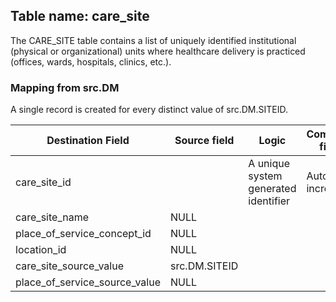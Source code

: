## Table name: care_site

The CARE_SITE table contains a list of uniquely identified institutional (physical or organizational) units where healthcare delivery is practiced (offices, wards, hospitals, clinics, etc.).

###  Mapping from src.DM

A single record is created for every distinct value of src.DM.SITEID.

| Destination Field | Source field | Logic | Comment field |
| --- | --- | --- | --- |
| care_site_id |  | A unique system generated identifier | Auto-increment |
| care_site_name | NULL |  |  |
| place_of_service_concept_id | NULL |  |  |
| location_id | NULL |  |  |
| care_site_source_value | src.DM.SITEID |  |  |
| place_of_service_source_value | NULL |  |  |
